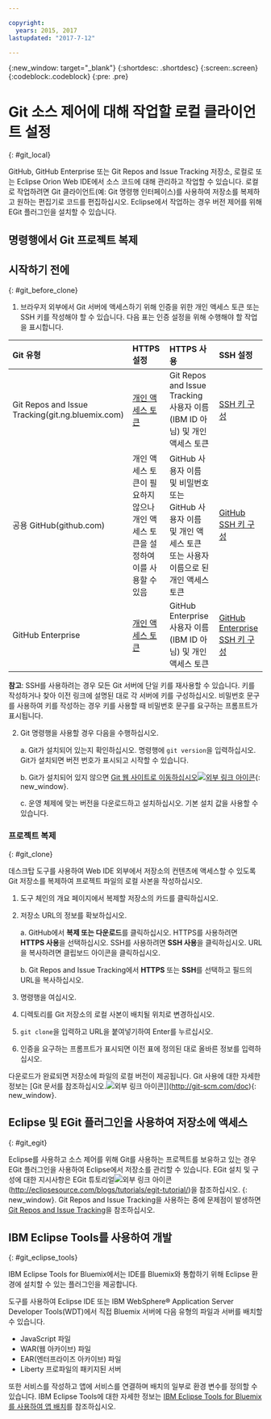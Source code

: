 ```yaml
---

copyright:
  years: 2015, 2017
lastupdated: "2017-7-12"

---
```


{:new_window: target="_blank"}
{:shortdesc: .shortdesc}
{:screen:.screen}
{:codeblock:.codeblock}
{:pre: .pre}

# Git 소스 제어에 대해 작업할 로컬 클라이언트 설정
{: #git_local}


GitHub, GitHub Enterprise 또는 Git Repos and Issue Tracking 저장소, 로컬로 또는 Eclipse Orion Web IDE에서 소스 코드에 대해 관리하고 작업할 수 있습니다. 로컬로 작업하려면 Git 클라이언트(예: Git 명령행 인터페이스)를 사용하여 저장소를 복제하고 원하는 편집기로 코드를 편집하십시오. Eclipse에서 작업하는 경우 버전 제어를 위해 EGit 플러그인을 설치할 수 있습니다. 

## 명령행에서 Git 프로젝트 복제


## 시작하기 전에
{: #git_before_clone}

1. 브라우저 외부에서 Git 서버에 액세스하기 위해 인증을 위한 개인 액세스 토큰 또는 SSH 키를 작성해야 할 수 있습니다. 다음 표는 인증 설정을 위해 수행해야 할 작업을 표시합니다. 

| Git 유형 | HTTPS 설정 | HTTPS 사용 |  SSH 설정 |
|:-----------|:-------------|:------------|:-------------|
| Git Repos and Issue Tracking(git.ng.bluemix.com) | [개인 액세스 토큰](/docs/ContinuousDelivery/git_working.html#create_pat) | Git Repos and Issue Tracking 사용자 이름(IBM ID 아님) 및 개인 액세스 토큰 | [SSH 키 구성](/docs/ContinuousDelivery/git_working.html#create_ssh) |
| 공용 GitHub(github.com) | 개인 액세스 토큰이 필요하지 않으나 개인 액세스 토큰을 설정하여 이를 사용할 수 있음 | GitHub 사용자 이름 및 비밀번호 또는 GitHub 사용자 이름 및 개인 액세스 토큰 또는 사용자 이름으로 된 개인 액세스 토큰 | [GitHub SSH 키 구성](https://help.github.com/articles/generating-a-new-ssh-key-and-adding-it-to-the-ssh-agent/) |
| GitHub Enterprise | [개인 액세스 토큰](/docs/services/ghededicated/index.html#gheded_getting_started#ghe_auth) | GitHub Enterprise 사용자 이름(IBM ID 아님) 및 개인 액세스 토큰 | [GitHub Enterprise SSH 키 구성](/docs/services/ghededicated/index.html#gheded_getting_started#ghe_auth) |

**참고**: SSH를 사용하려는 경우 모든 Git 서버에 단일 키를 재사용할 수 있습니다. 키를 작성하거나 찾아 이전 링크에 설명된 대로 각 서버에 키를 구성하십시오. 비밀번호 문구를 사용하여 키를 작성하는 경우 키를 사용할 때 비밀번호 문구를 요구하는 프롬프트가 표시됩니다. 

2. Git 명령행을 사용할 경우 다음을 수행하십시오. 

    a. Git가 설치되어 있는지 확인하십시오. 명령행에 `git version`을 입력하십시오. Git가 설치되면 버전 번호가 표시되고 시작할 수 있습니다. 

    b. Git가 설치되어 있지 않으면 [Git 웹 사이트로 이동하십시오![외부 링크 아이콘](../../icons/launch-glyph.svg "외부 링크 아이콘")](http://git-scm.com/downloads){: new_window}.

    c. 운영 체제에 맞는 버전을 다운로드하고 설치하십시오. 기본 설치 값을 사용할 수 있습니다. 


### 프로젝트 복제
{: #git_clone}

데스크탑 도구를 사용하여 Web IDE 외부에서 저장소의 컨텐츠에 액세스할 수 있도록 Git 저장소를 복제하여 프로젝트 파일의 로컬 사본을 작성하십시오. 

1. 도구 체인의 개요 페이지에서 복제할 저장소의 카드를 클릭하십시오. 

2. 저장소 URL의 정보를 확보하십시오. 

   a. GitHub에서 **복제 또는 다운로드**를 클릭하십시오. HTTPS를 사용하려면 **HTTPS 사용**을 선택하십시오. SSH를 사용하려면 **SSH 사용**을 클릭하십시오. URL을 복사하려면 클립보드 아이콘을 클릭하십시오. 

   b. Git Repos and Issue Tracking에서 **HTTPS** 또는 **SSH**를 선택하고 필드의 URL을 복사하십시오. 

3. 명령행을 여십시오. 

4. 디렉토리를 Git 저장소의 로컬 사본이 배치될 위치로 변경하십시오. 

5. `git clone`을 입력하고 URL을 붙여넣기하여 Enter를 누르십시오.

6. 인증을 요구하는 프롬프트가 표시되면 이전 표에 정의된 대로 올바른 정보를 입력하십시오. 


다운로드가 완료되면 저장소에 파일의 로컬 버전이 제공됩니다. Git 사용에 대한 자세한 정보는 [Git 문서를 참조하십시오.![외부 링크 아이콘](../../icons/launch-glyph.svg "외부 링크 아이콘")]](http://git-scm.com/doc){: new_window}.


## Eclipse 및 EGit 플러그인을 사용하여 저장소에 액세스
{: #git_egit}

Eclipse를 사용하고 소스 제어를 위해 Git를 사용하는 프로젝트를 보유하고 있는 경우 EGit 플러그인을 사용하여 Eclipse에서 저장소를 관리할 수 있습니다. EGit 설치 및 구성에 대한 지시사항은 EGit 튜토리얼![외부 링크 아이콘](../../icons/launch-glyph.svg "외부 링크 아이콘")(http://eclipsesource.com/blogs/tutorials/egit-tutorial/)을 참조하십시오. {: new_window}.
Git Repos and Issue Tracking을 사용하는 중에 문제점이 발생하면 [Git Repos and Issue Tracking](git_working.html#git_local)을 참조하십시오.

## IBM Eclipse Tools를 사용하여 개발
{: #git_eclipse_tools}

IBM Eclipse Tools for Bluemix에서는 IDE를 Bluemix와 통합하기 위해 Eclipse 환경에 설치할 수 있는 플러그인을 제공합니다. 

도구를 사용하여 Eclipse IDE 또는 IBM WebSphere&reg; Application Server Developer Tools(WDT)에서 직접 Bluemix 서버에 다음 유형의 파일과 서버를 배치할 수 있습니다. 

* JavaScript 파일
* WAR(웹 아카이브) 파일
* EAR(엔터프라이즈 아카이브) 파일
* Liberty 프로파일의 패키지된 서버

또한 서비스를 작성하고 앱에 서비스를 연결하며 배치의 일부로 환경 변수를 정의할 수 있습니다. IBM Eclipse Tools에 대한 자세한 정보는 [IBM Eclipse Tools for Bluemix를 사용하여 앱 배치](../../manageapps/eclipsetools/eclipsetools.html)를 참조하십시오.

